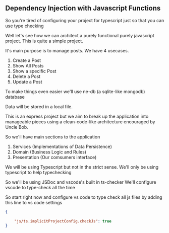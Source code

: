## Dependency Injection with Javascript Functions

So you're tired of configuring your project for typescript just so that you can use type checking

Well let's see how we can architect a purely functional purely javascript project.
This is quite a simple project.

It's main purpose is to manage posts.
We have 4 usecases.

1. Create a Post
2. Show All Posts
3. Show a specific Post
4. Delete a Post
5. Update a Post

To make things even easier we'll use ne-db (a sqlite-like mongodb) database

Data will be stored in a local file.

This is an express project but we aim to break up the application into manageable pieces using a clean-code-like architecture encouraged by Uncle Bob.

So we'll have main sections to the application
1. Services (Implementations of Data Persistence)
2. Domain (Business Logic and Rules)
3. Presentation (Our comsumers interface)

We will be using Typescript but not in the strict sense.
We'll only be using typescript to help typechecking

So we'll be using JSDoc and vscode's built in ts-checker
We'll configure vscode to type-check all the time

So start right now and configure vs code to type check all js files by adding this line to vs code settings

```json
{
    
    "js/ts.implicitProjectConfig.checkJs": true
}
```
